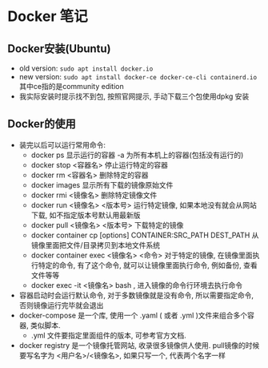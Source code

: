 # Docker 笔记

## Docker安装(Ubuntu)

- old version: `sudo apt install docker.io`
- new version: `sudo apt install docker-ce docker-ce-cli containerd.io`其中ce指的是community edition
- 我实际安装时提示找不到包, 按照官网提示, 手动下载三个包使用dpkg 安装

## Docker的使用

- 装完以后可以运行常用命令:
  - docker ps 显示运行的容器 -a 为所有本机上的容器(包括没有运行的)
  - docker stop <容器名> 停止运行特定的容器
  - docker rm <容器名> 删除特定的容器
  - docker images 显示所有下载的镜像原始文件
  - docker rmi <镜像名> 删除特定镜像文件
  - docker run <镜像名> <版本号> 运行特定镜像, 如果本地没有就会从网站下载, 如不指定版本号默认用最新版
  - docker pull <镜像名> <版本号> 下载特定的镜像
  - docker container cp [options] CONTAINER:SRC_PATH DEST_PATH 从镜像里面把文件/目录拷贝到本地文件系统
  - docker container exec <镜像名> <命令> 对于特定的镜像, 在镜像里面执行特定的命令, 有了这个命令, 就可以让镜像里面执行命令, 例如备份, 查看文件等等
  - docker exec -it <镜像名> bash , 进入镜像的命令行环境去执行命令
- 容器启动时会运行默认命令, 对于多数镜像就是没有命令, 所以需要指定命令, 否则镜像运行完毕就会退出
- docker-compose 是一个库, 使用一个 .yaml ( 或者 .yml )文件来组合多个容器, 类似脚本. 
  - .yml 文件要指定里面组件的版本, 可参考官方文档.
- docker registry 是一个镜像托管网站, 收录很多镜像供人使用. pull镜像的时候要写名字为 <用户名>/<镜像名>, 如果只写一个, 代表两个名字一样